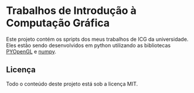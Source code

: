 Trabalhos de Introdução à Computação Gráfica
============================================

Este projeto contém os spripts dos meus trabalhos de ICG da universidade.
Eles estão sendo desenvolvidos em python utilizando as bibliotecas
[PYOpenGL](http://pyopengl.sourceforge.net) e [numpy](http://numpy.scipy.org).

Licença
-------

Todo o conteúdo deste projeto está sob a licença MIT.


